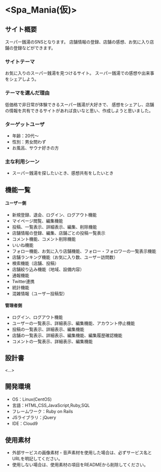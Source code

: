 # <Spa_Mania(仮)>

## サイト概要
スーパー銭湯のSNSとなります。
店舗情報の登録、店舗の感想、お気に入り店舗の登録などができます。

### サイトテーマ
お気に入りのスーパー銭湯を見つけるサイト。
スーパー銭湯での感想や出来事をシェアしよう。

### テーマを選んだ理由
低価格で非日常が体験できるスーパー銭湯が大好きで、
感想をシェアし、店舗の情報を共有できるサイトがあれば良いなと思い、作成しようと思いました。

### ターゲットユーザ
 - 年齢：20代～
 - 性別：男女問わず
 - お風呂、サウナ好きの方

### 主な利用シーン
 - スーパー銭湯を探したいとき、感想共有をしたいとき

## 機能一覧
#### ユーザー側
 - 新規登録、退会、ログイン、ログアウト機能
 - マイページ閲覧、編集機能
 - 投稿、一覧表示、詳細表示、編集、削除機能
 - 店舗情報の登録、編集、店舗ごとの投稿一覧表示
 - コメント機能、コメント削除機能
 - いいね機能
 - フォロー機能、お気に入り店舗機能、フォロー・フォロワーの一覧表示機能
 - 店舗ランキング機能（お気に入り数、ユーザー訪問数）
 - 検索機能（店舗、投稿）
 - 店舗絞り込み機能（地域、設備内容）
 - 通報機能
 - Twitter連携
 - 統計機能
 - 混雑情報（ユーザー投稿型）

#### 管理者側
 - ログイン、ログアウト機能
 - ユーザーの一覧表示、詳細表示、編集機能、アカウント停止機能
 - 投稿の一覧表示、詳細表示、編集機能
 - 店舗の一覧表示、詳細表示、編集機能、編集履歴確認機能
 - コメントの一覧表示、詳細表示、編集機能

## 設計書
<...>

## 開発環境
- OS：Linux(CentOS)
- 言語：HTML,CSS,JavaScript,Ruby,SQL
- フレームワーク：Ruby on Rails
- JSライブラリ：jQuery
- IDE：Cloud9

## 使用素材
- 外部サービスの画像素材・音声素材を使用した場合は、必ずサービス名とURLを明記してください。
- 使用しない場合は、使用素材の項目をREADMEから削除してください。